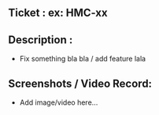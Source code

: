 ## Ticket : ex: HMC-xx
## Description :

-   Fix something bla bla / add feature lala

## Screenshots / Video Record:

-   Add image/video here...